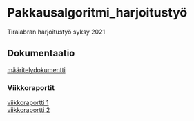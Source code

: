 # Pakkausalgoritmi_harjoitustyö
Tiralabran harjoitustyö syksy 2021

## Dokumentaatio
[määritelydokumentti](https://github.com/qusba/Pakkausalgoritmi_harjoitustyo/blob/main/Dokumentaatio/maarittelydokumentti.md)
### Viikkoraportit
[viikkoraportti 1](https://github.com/qusba/Pakkausalgoritmi_harjoitustyo/blob/main/Dokumentaatio/viikkoraportti1.md)<br/>
[viikkoraportti 2](https://github.com/qusba/Pakkausalgoritmi_harjoitustyo/blob/main/Dokumentaatio/viikkoraportti2.md)
